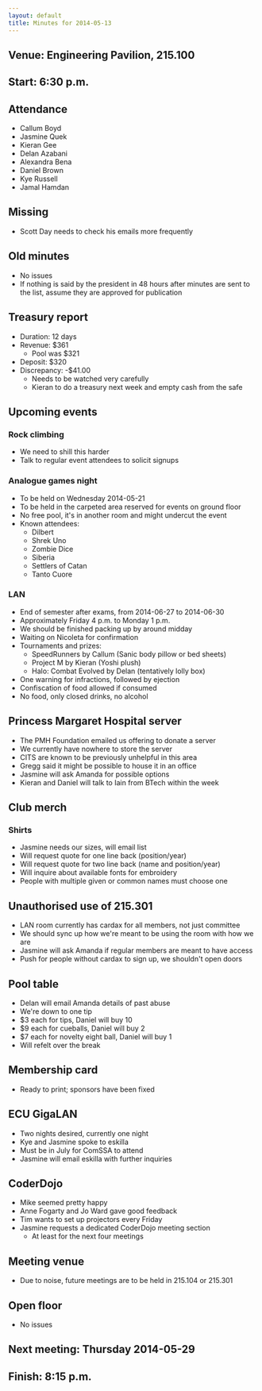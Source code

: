 ```yaml
---
layout: default
title: Minutes for 2014-05-13
---
```


## Venue: Engineering Pavilion, 215.100

## Start: <time datetime="2014-05-13T10:30Z">6:30 p.m.</time>

## Attendance

  * Callum Boyd
  * Jasmine Quek
  * Kieran Gee
  * Delan Azabani
  * Alexandra Bena
  * Daniel Brown
  * Kye Russell
  * Jamal Hamdan

## Missing

  * Scott Day needs to check his emails more frequently

## Old minutes

  * No issues
  * If nothing is said by the president in 48 hours after minutes are
    sent to the list, assume they are approved for publication

## Treasury report

  * Duration: 12 days
  * Revenue: $361
    * Pool was $321
  * Deposit: $320
  * Discrepancy: -$41.00
    * Needs to be watched very carefully
    * Kieran to do a treasury next week and empty cash from the safe

## Upcoming events

### Rock climbing

  * We need to shill this harder
  * Talk to regular event attendees to solicit signups

### Analogue games night

  * To be held on Wednesday 2014-05-21
  * To be held in the carpeted area reserved for events on ground floor
  * No free pool, it's in another room and might undercut the event
  * Known attendees:
    * Dilbert
    * Shrek Uno
    * Zombie Dice
    * Siberia
    * Settlers of Catan
    * Tanto Cuore

### LAN

  * End of semester after exams, from 2014-06-27 to 2014-06-30
  * Approximately Friday 4 p.m. to Monday 1 p.m.
  * We should be finished packing up by around midday
  * Waiting on Nicoleta for confirmation
  * Tournaments and prizes:
    * SpeedRunners by Callum (Sanic body pillow or bed sheets)
    * Project M by Kieran (Yoshi plush)
    * Halo: Combat Evolved by Delan (tentatively lolly box)
  * One warning for infractions, followed by ejection
  * Confiscation of food allowed if consumed
  * No food, only closed drinks, no alcohol

## Princess Margaret Hospital server

  * The PMH Foundation emailed us offering to donate a server
  * We currently have nowhere to store the server
  * CITS are known to be previously unhelpful in this area
  * Gregg said it might be possible to house it in an office
  * Jasmine will ask Amanda for possible options
  * Kieran and Daniel will talk to Iain from BTech within the week

## Club merch

### Shirts

  * Jasmine needs our sizes, will email list
  * Will request quote for one line back (position/year)
  * Will request quote for two line back (name and position/year)
  * Will inquire about available fonts for embroidery
  * People with multiple given or common names must choose one

## Unauthorised use of 215.301

  * LAN room currently has cardax for all members, not just committee
  * We should sync up how we're meant to be using the room with how we are
  * Jasmine will ask Amanda if regular members are meant to have access
  * Push for people without cardax to sign up, we shouldn't open doors

## Pool table

  * Delan will email Amanda details of past abuse
  * We're down to one tip
  * $3 each for tips, Daniel will buy 10
  * $9 each for cueballs, Daniel will buy 2
  * $7 each for novelty eight ball, Daniel will buy 1
  * Will refelt over the break

## Membership card

  * Ready to print; sponsors have been fixed

## ECU GigaLAN

  * Two nights desired, currently one night
  * Kye and Jasmine spoke to eskilla
  * Must be in July for ComSSA to attend
  * Jasmine will email eskilla with further inquiries

## CoderDojo

  * Mike seemed pretty happy
  * Anne Fogarty and Jo Ward gave good feedback
  * Tim wants to set up projectors every Friday
  * Jasmine requests a dedicated CoderDojo meeting section
    * At least for the next four meetings

## Meeting venue

  * Due to noise, future meetings are to be held in 215.104 or 215.301

## Open floor

  * No issues

## Next meeting: Thursday 2014-05-29

## Finish: <time datetime="2014-05-13T12:15Z">8:15 p.m.</time>
